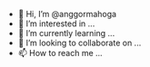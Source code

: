 - 👋 Hi, I’m @anggormahoga
- 👀 I’m interested in ...
- 🌱 I’m currently learning ...
- 💞️ I’m looking to collaborate on ...
- 📫 How to reach me ...

<!---
anggormahoga/anggormahoga is a ✨ special ✨ repository because its `README.md` (this file) appears on your GitHub profile.
You can click the Preview link to take a look at your changes.
--->
